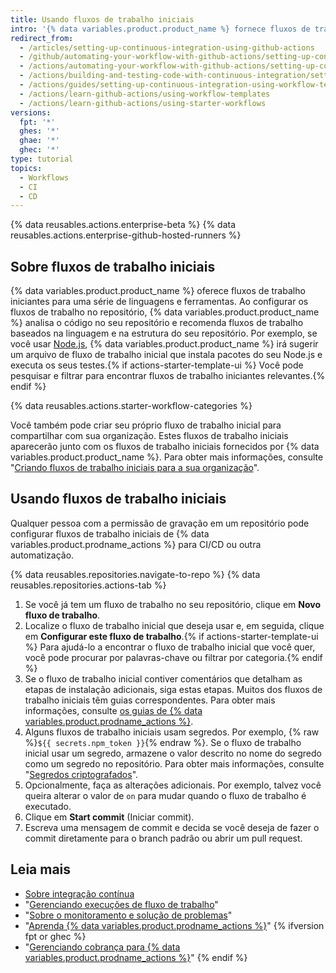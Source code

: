 ```yaml
---
title: Usando fluxos de trabalho iniciais
intro: '{% data variables.product.product_name %} fornece fluxos de trabalho iniciais para uma série de linguagens e ferramentas.'
redirect_from:
  - /articles/setting-up-continuous-integration-using-github-actions
  - /github/automating-your-workflow-with-github-actions/setting-up-continuous-integration-using-github-actions
  - /actions/automating-your-workflow-with-github-actions/setting-up-continuous-integration-using-github-actions
  - /actions/building-and-testing-code-with-continuous-integration/setting-up-continuous-integration-using-github-actions
  - /actions/guides/setting-up-continuous-integration-using-workflow-templates
  - /actions/learn-github-actions/using-workflow-templates
  - /actions/learn-github-actions/using-starter-workflows
versions:
  fpt: '*'
  ghes: '*'
  ghae: '*'
  ghec: '*'
type: tutorial
topics:
  - Workflows
  - CI
  - CD
---
```


{% data reusables.actions.enterprise-beta %}
{% data reusables.actions.enterprise-github-hosted-runners %}

## Sobre fluxos de trabalho iniciais

{% data variables.product.product_name %} oferece fluxos de trabalho iniciantes para uma série de linguagens e ferramentas. Ao configurar os fluxos de trabalho no repositório, {% data variables.product.product_name %} analisa o código no seu repositório e recomenda fluxos de trabalho baseados na linguagem e na estrutura do seu repositório. Por exemplo, se você usar [Node.js](https://nodejs.org/en/), {% data variables.product.product_name %} irá sugerir um arquivo de fluxo de trabalho inicial que instala pacotes do seu Node.js e executa os seus testes.{% if actions-starter-template-ui %} Você pode pesquisar e filtrar para encontrar fluxos de trabalho iniciantes relevantes.{% endif %}

{% data reusables.actions.starter-workflow-categories %}

Você também pode criar seu próprio fluxo de trabalho inicial para compartilhar com sua organização. Estes fluxos de trabalho iniciais aparecerão junto com os fluxos de trabalho iniciais fornecidos por {% data variables.product.product_name %}. Para obter mais informações, consulte "[Criando fluxos de trabalho iniciais para a sua organização](/actions/learn-github-actions/creating-starter-workflows-for-your-organization)".

## Usando fluxos de trabalho iniciais

Qualquer pessoa com a permissão de gravação em um repositório pode configurar fluxos de trabalho iniciais de {% data variables.product.prodname_actions %} para CI/CD ou outra automatização.

{% data reusables.repositories.navigate-to-repo %}
{% data reusables.repositories.actions-tab %}
1. Se você já tem um fluxo de trabalho no seu repositório, clique em **Novo fluxo de trabalho**.
1. Localize o fluxo de trabalho inicial que deseja usar e, em seguida, clique em **Configurar este fluxo de trabalho**.{% if actions-starter-template-ui %} Para ajudá-lo a encontrar o fluxo de trabalho inicial que você quer, você pode procurar por palavras-chave ou filtrar por categoria.{% endif %}
1. Se o fluxo de trabalho inicial contiver comentários que detalham as etapas de instalação adicionais, siga estas etapas. Muitos dos fluxos de trabalho iniciais têm guias correspondentes. Para obter mais informações, consulte [os guias de {% data variables.product.prodname_actions %}](/actions/guides).
1. Alguns fluxos de trabalho iniciais usam segredos. Por exemplo, {% raw %}`${{ secrets.npm_token }}`{% endraw %}. Se o fluxo de trabalho inicial usar um segredo, armazene o valor descrito no nome do segredo como um segredo no repositório. Para obter mais informações, consulte "[Segredos criptografados](/actions/reference/encrypted-secrets)".
1. Opcionalmente, faça as alterações adicionais. Por exemplo, talvez você queira alterar o valor de `on` para mudar quando o fluxo de trabalho é executado.
1. Clique em **Start commit** (Iniciar commit).
1. Escreva uma mensagem de commit e decida se você deseja de fazer o commit diretamente para o branch padrão ou abrir um pull request.

## Leia mais

- [Sobre integração contínua](/articles/about-continuous-integration)
- "[Gerenciando execuções de fluxo de trabalho](/actions/managing-workflow-runs)"
- "[Sobre o monitoramento e solução de problemas](/actions/monitoring-and-troubleshooting-workflows/about-monitoring-and-troubleshooting)"
- "[Aprenda {% data variables.product.prodname_actions %}](/actions/learn-github-actions)"
{% ifversion fpt or ghec %}
- "[Gerenciando cobrança para {% data variables.product.prodname_actions %}](/billing/managing-billing-for-github-actions)"
{% endif %}
